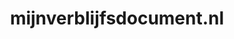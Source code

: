 ---
layout: post
title:  "mijnverblijfsdocument.nl"
internal_url:  "/dutchgov/mijnverblijfsdocument.nl.html"
subdomains_count: 2
all_subdomains_count: 2
urls_count: 2
ssl_rank: 0
http_rank: 50
url_link: /data/mijnverblijfsdocument.nl/urls.txt
all_subdomains_link: /data/mijnverblijfsdocument.nl/all_subdomains.txt
subdomains_link: /data/mijnverblijfsdocument.nl/subdomains.txt
categories: dutchgov
---
